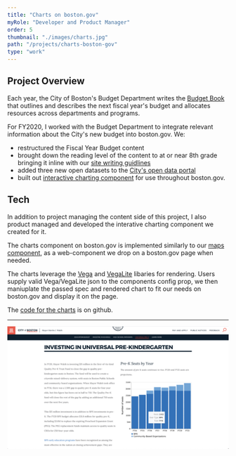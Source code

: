 ```yaml
---
title: "Charts on boston.gov"
myRole: "Developer and Product Manager"
order: 5
thumbnail: "./images/charts.jpg"
path: "/projects/charts-boston-gov"
type: "work"
---
```


## Project Overview 
Each year, the City of Boston's Budget Department writes the [Budget Book](https://www.boston.gov/sites/default/files/embed/file/2019-09/1a-volume_1_-_executive_summary.pdf) that outlines and describes the next fiscal year's budget and allocates resources across departments and programs. 

For FY2020, I worked with the Budget Department to integrate relevant information about the City's new budget into boston.gov. We:
* restructured the Fiscal Year Budget content 
* brought down the reading level of the content to at or near 8th grade bringing it inline with our [site writing guidlines](https://www.boston.gov/departments/digital-team/city-boston-writing-guide)
*  added three new open datasets to the [City's open data portal](https://data.boston.gov/)
*  built out [interactive charting component](https://www.boston.gov/departments/budget/fy20-operating-budget#revenue) for use throughout boston.gov. 

## Tech
In addition to project managing the content side of this project, I also product managed and developed the interative charting component we created for it. 

The charts component on boston.gov is implemented similarly to our [maps component](/projects/maps-boston-gov/), as a web-component we drop on a boston.gov page when needed. 

The charts leverage the [Vega](https://vega.github.io/vega/) and [VegaLite](https://vega.github.io/vega-lite/) libaries for rendering. Users supply valid Vega/VegaLite json to the components config prop, we then maniuplate the passed spec and rendered chart to fit our needs on boston.gov and display it on the page.  

The [code for the charts](https://github.com/CityOfBoston/patterns/blob/develop/web-components/chart/chart.tsx) is on github.

---
<div class="imageBlock">
    <div>
        <img src="./images/charts-on-boston-gov-screenshot.png" class="image" alt="Charts on Boston.gov"/>
    </div>
</div>